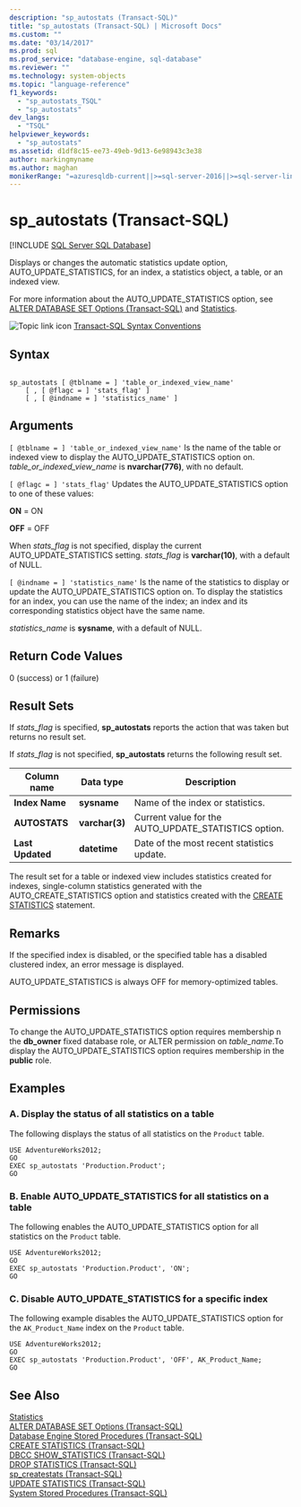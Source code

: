 ```yaml
---
description: "sp_autostats (Transact-SQL)"
title: "sp_autostats (Transact-SQL) | Microsoft Docs"
ms.custom: ""
ms.date: "03/14/2017"
ms.prod: sql
ms.prod_service: "database-engine, sql-database"
ms.reviewer: ""
ms.technology: system-objects
ms.topic: "language-reference"
f1_keywords: 
  - "sp_autostats_TSQL"
  - "sp_autostats"
dev_langs: 
  - "TSQL"
helpviewer_keywords: 
  - "sp_autostats"
ms.assetid: d1df8c15-ee73-49eb-9d13-6e98943c3e38
author: markingmyname
ms.author: maghan
monikerRange: "=azuresqldb-current||>=sql-server-2016||>=sql-server-linux-2017||=azuresqldb-mi-current"
---
```

# sp_autostats (Transact-SQL)
[!INCLUDE [SQL Server SQL Database](../../includes/applies-to-version/sql-asdb.md)]

  Displays or changes the automatic statistics update option, AUTO_UPDATE_STATISTICS, for an index, a statistics object, a table, or an indexed view.  
  
 For more information about the AUTO_UPDATE_STATISTICS option, see [ALTER DATABASE SET Options &#40;Transact-SQL&#41;](../../t-sql/statements/alter-database-transact-sql-set-options.md) and [Statistics](../../relational-databases/statistics/statistics.md).  
  
 ![Topic link icon](../../database-engine/configure-windows/media/topic-link.gif "Topic link icon") [Transact-SQL Syntax Conventions](../../t-sql/language-elements/transact-sql-syntax-conventions-transact-sql.md)  
  
## Syntax  
  
```  
  
sp_autostats [ @tblname = ] 'table_or_indexed_view_name'   
    [ , [ @flagc = ] 'stats_flag' ]   
    [ , [ @indname = ] 'statistics_name' ]  
```  
  
## Arguments  
`[ @tblname = ] 'table_or_indexed_view_name'`
 Is the name of the table or indexed view to display the AUTO_UPDATE_STATISTICS option on. *table_or_indexed_view_name* is **nvarchar(776)**, with no default.  
  
`[ @flagc = ] 'stats_flag'`
 Updates the AUTO_UPDATE_STATISTICS option to one of these values:  
  
 **ON** = ON  
  
 **OFF** = OFF  
  
 When *stats_flag* is not specified, display the current AUTO_UPDATE_STATISTICS setting. *stats_flag* is **varchar(10)**, with a default of NULL.  
  
`[ @indname = ] 'statistics_name'`
 Is the name of the statistics to display or update the AUTO_UPDATE_STATISTICS option on. To display the statistics for an index, you can use the name of the index; an index and its corresponding statistics object have the same name.  
  
 *statistics_name* is **sysname**, with a default of NULL.  
  
## Return Code Values  
 0 (success) or 1 (failure)  
  
## Result Sets  
 If *stats_flag* is specified, **sp_autostats** reports the action that was taken but returns no result set.  
  
 If *stats_flag* is not specified, **sp_autostats** returns the following result set.  
  
|Column name|Data type|Description|  
|-----------------|---------------|-----------------|  
|**Index Name**|**sysname**|Name of the index or statistics.|  
|**AUTOSTATS**|**varchar(3)**|Current value for the AUTO_UPDATE_STATISTICS option.|  
|**Last Updated**|**datetime**|Date of the most recent statistics update.|  
  
 The result set for a table or indexed view includes statistics created for indexes, single-column statistics generated with the AUTO_CREATE_STATISTICS option and statistics created with the [CREATE STATISTICS](../../t-sql/statements/create-statistics-transact-sql.md) statement.  
  
## Remarks  
 If the specified index is disabled, or the specified table has a disabled clustered index, an error message is displayed.  
  
 AUTO_UPDATE_STATISTICS is always OFF for memory-optimized tables.  
  
## Permissions  
 To change the AUTO_UPDATE_STATISTICS option requires membership n the **db_owner** fixed database role, or ALTER permission on *table_name*.To display the AUTO_UPDATE_STATISTICS option requires membership in the **public** role.  
  
## Examples  
  
### A. Display the status of all statistics on a table  
 The following displays the status of all statistics on the `Product` table.  
  
```  
USE AdventureWorks2012;  
GO  
EXEC sp_autostats 'Production.Product';  
GO  
```  
  
### B. Enable AUTO_UPDATE_STATISTICS for all statistics on a table  
 The following enables the AUTO_UPDATE_STATISTICS option for all statistics on the `Product` table.  
  
```  
USE AdventureWorks2012;  
GO  
EXEC sp_autostats 'Production.Product', 'ON';  
GO  
```  
  
### C. Disable AUTO_UPDATE_STATISTICS for a specific index  
 The following example disables the AUTO_UPDATE_STATISTICS option for the `AK_Product_Name` index on the `Product` table.  
  
```  
USE AdventureWorks2012;  
GO  
EXEC sp_autostats 'Production.Product', 'OFF', AK_Product_Name;  
GO  
```  
  
## See Also  
 [Statistics](../../relational-databases/statistics/statistics.md)   
 [ALTER DATABASE SET Options &#40;Transact-SQL&#41;](../../t-sql/statements/alter-database-transact-sql-set-options.md)   
 [Database Engine Stored Procedures &#40;Transact-SQL&#41;](../../relational-databases/system-stored-procedures/database-engine-stored-procedures-transact-sql.md)   
 [CREATE STATISTICS &#40;Transact-SQL&#41;](../../t-sql/statements/create-statistics-transact-sql.md)   
 [DBCC SHOW_STATISTICS &#40;Transact-SQL&#41;](../../t-sql/database-console-commands/dbcc-show-statistics-transact-sql.md)   
 [DROP STATISTICS &#40;Transact-SQL&#41;](../../t-sql/statements/drop-statistics-transact-sql.md)   
 [sp_createstats &#40;Transact-SQL&#41;](../../relational-databases/system-stored-procedures/sp-createstats-transact-sql.md)   
 [UPDATE STATISTICS &#40;Transact-SQL&#41;](../../t-sql/statements/update-statistics-transact-sql.md)   
 [System Stored Procedures &#40;Transact-SQL&#41;](../../relational-databases/system-stored-procedures/system-stored-procedures-transact-sql.md)  
  
  
